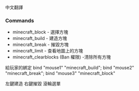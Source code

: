 中文翻譯
### Commands
- minecraft_block - 選擇方塊
- minecraft_build - 建造方塊
- minecraft_break - 摧毀方塊
- minecraft_limit - 查看地圖上的方塊
- minecraft_clearblocks (Ban 權限) -清除所有方塊

給玩家的綁定
bind "mouse1" "minecraft_build";
bind "mouse2" "minecraft_break";
bind "mouse3" "minecraft_block"

左鍵建造 
右鍵摧毀 
滾輪選單
